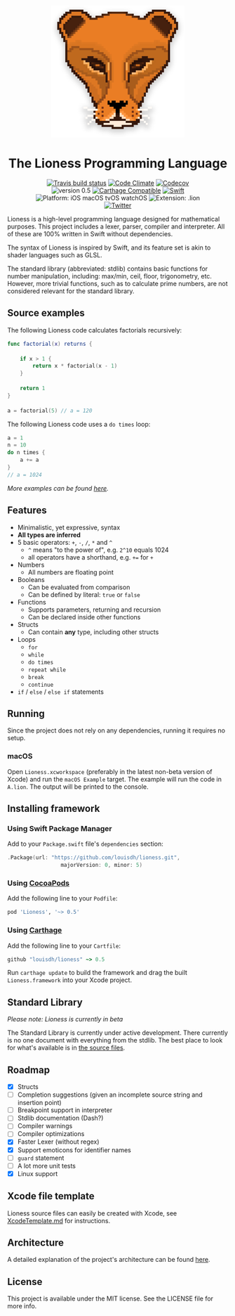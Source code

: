 <p align="center">
<img src="docs/resources/readme/logo.png" alt="Lioness Logo" style="max-height: 300px">
</p>

<h1 align="center">The Lioness Programming Language</h1>

<p align="center">
<a href="https://travis-ci.org/louisdh/lioness"><img src="https://travis-ci.org/louisdh/lioness.svg?branch=master" alt="Travis build status"/></a>
<a href="https://codeclimate.com/github/louisdh/lioness"><img src="https://codeclimate.com/github/louisdh/lioness/badges/gpa.svg" style="max-height: 300px;" alt="Code Climate"/></a>
<a href="https://codecov.io/gh/louisdh/lioness"><img src="https://codecov.io/gh/louisdh/lioness/branch/master/graph/badge.svg" alt="Codecov"/></a>
<br>
<img src="https://img.shields.io/badge/version-0.5.1-blue.svg" style="max-height: 300px;" alt="version 0.5">
<a href="https://github.com/Carthage/Carthage"><img src="https://img.shields.io/badge/Carthage-compatible-4bc51d.svg?style=flat" style="max-height: 300px;" alt="Carthage Compatible"/></a>
<a href="https://developer.apple.com/swift/"><img src="https://img.shields.io/badge/Swift-3.1-orange.svg?style=flat" style="max-height: 300px;" alt="Swift"/></a>
<img src="https://img.shields.io/badge/Platforms-iOS%20%7C%20macOS%20%7C%20tvOS%20%7C%20watchOS%20%7C%20Linux-lightgrey.svg" style="max-height: 300px;" alt="Platform: iOS macOS tvOS watchOS">
<img src="https://img.shields.io/badge/extension-.lion-FF9C27.svg" style="max-height: 300px;" alt="Extension: .lion">
<br>
<a href="http://twitter.com/LouisDhauwe"><img src="https://img.shields.io/badge/Twitter-@LouisDhauwe-blue.svg?style=flat" style="max-height: 300px;" alt="Twitter"/></a>
</p>

Lioness is a high-level programming language designed for mathematical purposes. This project includes a lexer, parser, compiler and interpreter. All of these are 100% written in Swift without dependencies. 

The syntax of Lioness is inspired by Swift, and its feature set is akin to shader languages such as GLSL.

The standard library (abbreviated: stdlib) contains basic functions for number manipulation, including: max/min, ceil, floor, trigonometry, etc. However, more trivial functions, such as to calculate prime numbers, are not considered relevant for the standard library.


## Source examples
The following Lioness code calculates factorials recursively:

```swift
func factorial(x) returns {
	
    if x > 1 {
        return x * factorial(x - 1)
    }
	
    return 1
}

a = factorial(5) // a = 120
```

The following Lioness code uses a ```do times``` loop:

```swift
a = 1
n = 10
do n times {
    a += a
}
// a = 1024
```

*More examples can be found [here](Source%20examples).*

## Features

* Minimalistic, yet expressive, syntax
* **All types are inferred**
* 5 basic operators: ```+```, ```-```, ```/```, ```*``` and ```^```
	* ```^``` means "to the power of", e.g. ```2^10``` equals 1024
	* all operators have a shorthand, e.g. ```+=``` for ```+```
* Numbers
	* All numbers are floating point 
* Booleans
	* Can be evaluated from comparison
	* Can be defined by literal: ```true``` or ```false``` 
* Functions
	* Supports parameters, returning and recursion 
	* Can be declared inside other functions
* Structs
	* Can contain **any** type, including other structs  
* Loops
	* ```for```
	* ```while```
	* ```do times```
	* ```repeat while```
	* ```break```
	* ```continue```
* ```if``` / ```else``` / ```else if``` statements

## Running
Since the project does not rely on any dependencies, running it requires no setup. 

### macOS
Open ```Lioness.xcworkspace``` (preferably in the latest non-beta version of Xcode) and run the ```macOS Example``` target. The example will run the code in ```A.lion```. The output will be printed to the console.

## Installing framework
 
### Using Swift Package Manager

Add to your `Package.swift` file's `dependencies` section:

```swift
.Package(url: "https://github.com/louisdh/lioness.git",
		         majorVersion: 0, minor: 5)
```

### Using [CocoaPods](http://cocoapods.org)

Add the following line to your ```Podfile```:

```ruby
pod 'Lioness', '~> 0.5'
```

### Using [Carthage](https://github.com/Carthage/Carthage)
Add the following line to your ```Cartfile```:

```ruby
github "louisdh/lioness" ~> 0.5
```
Run ```carthage update``` to build the framework and drag the built ```Lioness.framework``` into your Xcode project.


## Standard Library
*Please note: Lioness is currently in beta*

The Standard Library is currently under active development. There currently is no one document with everything from the stdlib. The best place to look for what's available is in [the source files](Sources/Lioness/Standard%20Library/Sources/).

## Roadmap
- [x] Structs
- [ ] Completion suggestions (given an incomplete source string and insertion point)
- [ ] Breakpoint support in interpreter
- [ ] Stdlib documentation (Dash?)
- [ ] Compiler warnings
- [ ] Compiler optimizations
- [x] Faster Lexer (without regex)
- [x] Support emoticons for identifier names
- [ ] ```guard``` statement
- [ ] A lot more unit tests
- [x] Linux support

## Xcode file template
Lioness source files can easily be created with Xcode, see [XcodeTemplate.md](XcodeTemplate.md) for instructions.


## Architecture
A detailed explanation of the project's architecture can be found [here](docs/Architecture.md).

## License

This project is available under the MIT license. See the LICENSE file for more info.

